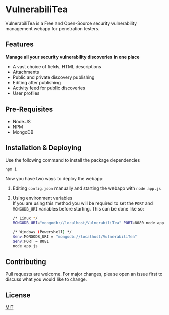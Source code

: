 # VulnerabiliTea

VulnerabiliTea is a Free and Open-Source security vulnerability management webapp for penetration testers.

## Features
**Manage all your security vulnerability discoveries in one place**
+ A vast choice of fields, HTML descriptions
+ Attachments
+ Public and private discovery publishing
+ Editing after publishing
+ Activity feed for public discoveries
+ User profiles

## Pre-Requisites
+ Node.JS
+ NPM
+ MongoDB

## Installation & Deploying

Use the following command to install the package dependencies

```
npm i
```
Now you have two ways to deploy the webapp:
1. Editing `config.json` manually and starting the webapp with `node app.js`
2. Using environment variables   
If you are using this method you will be required to set the `PORT` and `MONGODB_URI` variables before starting. This can be done like so:

    ```bash
    /* Linux */
    MONGODB_URI="mongodb://localhost/VulnerabiliTea" PORT=8080 node app.js
    
    /* Windows (Powershell) */
    $env:MONGODB_URI = "mongodb://localhost/VulnerabiliTea"
    $env:PORT = 8081
    node app.js
    ```




## Contributing
Pull requests are welcome. For major changes, please open an issue first to discuss what you would like to change.

## License
[MIT](https://choosealicense.com/licenses/mit/)